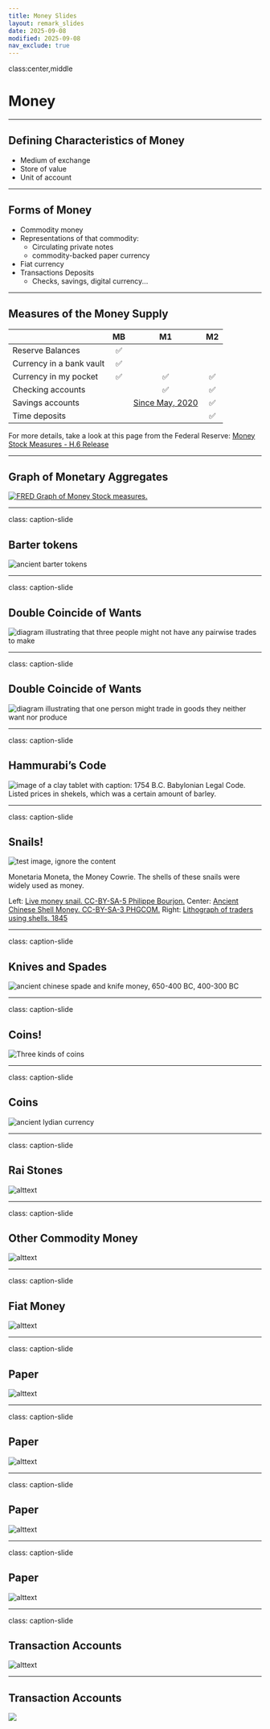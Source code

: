 ```yaml
---
title: Money Slides
layout: remark_slides
date: 2025-09-08
modified: 2025-09-08
nav_exclude: true
---
```


class:center,middle

# Money


---

## Defining Characteristics of Money

- Medium of exchange
- Store of value
- Unit of account

---

## Forms of Money 

- Commodity money
- Representations of that commodity:
    - Circulating private notes
    - commodity-backed paper currency
- Fiat currency
- Transactions Deposits
    - Checks, savings, digital currency...


---

## Measures of the Money Supply

| | MB | M1 | M2 |
|:--|:-:|:-:|:-:|
| Reserve Balances         | ✅ |  |  |
| Currency in a bank vault | ✅ |  |  |
| Currency in my pocket    | ✅ | ✅ | ✅ |
| Checking accounts |  | ✅ | ✅ |
| Savings accounts |  | [Since May, 2020](https://fredblog.stlouisfed.org/2021/01/whats-behind-the-recent-surge-in-the-m1-money-supply/) | ✅ |
| Time deposits |  |  | ✅ |

For more details, take a look at this page from the Federal Reserve: 
[Money Stock Measures - H.6 Release](https://www.federalreserve.gov/releases/h6/current/default.htm)

---

## Graph of Monetary Aggregates


[![FRED Graph of Money Stock measures.](https://fred.stlouisfed.org/graph/fredgraph.png?g=1vzEU)](https://fred.stlouisfed.org/graph/?g=1vzEU) 


---

class: caption-slide

## Barter tokens

![ancient barter tokens](./img-money/barter.png)


---

class: caption-slide

## Double Coincide of Wants

![diagram illustrating that three people might not have any pairwise trades to make](./img-money/diagram.png)


---

class: caption-slide

## Double Coincide of Wants

![diagram illustrating that one person might trade in goods they neither want nor produce](./img-money/diagram2.png)

---

class: caption-slide

## Hammurabi’s Code

![image of a clay tablet with caption: 1754 B.C. Babylonian Legal Code. Listed prices in shekels, which was a certain amount of barley.](./img-money/ham.png)



---


class: caption-slide

## Snails!


![test image, ignore the content](https://www.rmwinslow.com/3102/img-money-snails.webp)

Monetaria Moneta, the Money Cowrie. The shells of these snails were widely used as money.

Left: [Live money snail. CC-BY-SA-5 Philippe Bourjon.](https://commons.wikimedia.org/wiki/File:Monetaria_moneta_-_2.jpg)
Center: [Ancient Chinese Shell Money. CC-BY-SA-3 PHGCOM.](https://commons.wikimedia.org/wiki/File:Chinese_shell_money_16th_8th_century_BCE.jpg)
Right: [Lithograph of traders using shells. 1845](https://commons.wikimedia.org/wiki/File:A_print_from_1845_shows_cowry_shells_being_used_as_money_by_an_Arab_trader.jpg)




---

class: caption-slide

## Knives and Spades

![ancient chinese spade and knife money, 650-400 BC, 400-300 BC](./img-money/spade.png)


---

class: caption-slide

## Coins!

![Three kinds of coins](./img-money/coins.png)


---

class: caption-slide

## Coins

![ancient lydian currency](img-money-lydia.webp)




---

class: caption-slide

## Rai Stones

![alttext](./img-money/rai.png)


---

class: caption-slide

## Other Commodity Money

![alttext](./img-money/beaver.png)


---

class: caption-slide

## Fiat Money

![alttext](./img-money/diagram3.png)


---

class: caption-slide

## Paper

![alttext](./img-money/paper.png)



---

class: caption-slide

## Paper

![alttext](./img-money/paper2.png)

<!-- skip over playing cards for now -->

---

class: caption-slide

## Paper

![alttext](./img-money/paper3.png)


---

class: caption-slide

## Paper

![alttext](./img-money/paper4.png)

<!-- skip tally sticks -->

---

class: caption-slide

## Transaction Accounts

![alttext](./img-money/checks.png)

<!-- skipp bank strike -->


---


## Transaction Accounts

![](https://fraser.stlouisfed.org/files/docs/historical/frbsl_history/media/flow_of_checks_200_merged.jpg?)


